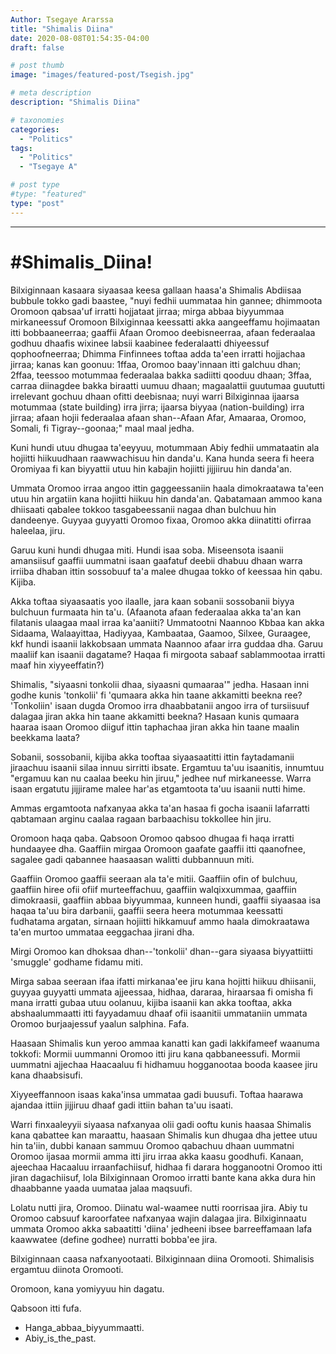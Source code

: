```yaml
---
Author: Tsegaye Ararssa
title: "Shimalis Diina"
date: 2020-08-08T01:54:35-04:00
draft: false

# post thumb
image: "images/featured-post/Tsegish.jpg"

# meta description
description: "Shimalis Diina"

# taxonomies
categories: 
  - "Politics"
tags:
  - "Politics"
  - "Tsegaye A"

# post type
#type: "featured"
type: "post"
---
```



<hr>


#Shimalis_Diina!
==============
Bilxiginnaan kasaara siyaasaa keesa gallaan haasa'a Shimalis Abdiisaa bubbule tokko gadi baastee, "nuyi fedhii uummataa hin gannee; dhimmoota Oromoon qabsaa'uf irratti hojjataat jirraa; mirga abbaa biyyummaa mirkaneessuf Oromoon Bilxiginnaa keessatti akka aangeeffamu hojimaatan itti bobbaaneerraa; gaaffii Afaan Oromoo deebisneerraa, afaan federaalaa godhuu dhaafis wixinee labsii kaabinee federalaatti dhiyeessuf qophoofneerraa; Dhimma Finfinnees toftaa adda ta'een irratti hojjachaa jirraa; kanas kan goonuu: 1ffaa, Oromoo baay'innaan itti galchuu dhan; 2ffaa, teessoo motummaa federaalaa bakka sadiitti qooduu dhaan; 3ffaa, carraa diinagdee bakka biraatti uumuu dhaan; magaalattii guutumaa guututti irrelevant gochuu dhaan ofitti deebisnaa; nuyi warri Bilxiginnaa ijaarsa motummaa (state building) irra jirra; ijaarsa biyyaa (nation-building) irra jirraa; afaan hojii federaalaa afaan shan--Afaan Afar, Amaaraa, Oromoo, Somali, fi Tigray--goonaa;" maal maal jedha.

Kuni hundi utuu dhugaa ta'eeyyuu, motummaan Abiy fedhii ummataatin ala hojiitti hiikuudhaan raawwachisuu hin danda'u. Kana hunda seera fi heera Oromiyaa fi kan biyyattii utuu hin kabajin hojiitti jijjiiruu hin danda'an. 

Ummata Oromoo irraa angoo ittin gaggeessaniin haala dimokraatawa ta'een utuu hin argatiin kana hojiitti hiikuu hin danda'an. Qabatamaan ammoo kana dhiisaati qabalee tokkoo tasgabeessanii nagaa dhan bulchuu hin dandeenye. Guyyaa guyyatti Oromoo fixaa, Oromoo akka diinatitti ofirraa haleelaa, jiru. 

Garuu kuni hundi dhugaa miti. Hundi isaa soba. Miseensota isaanii amansiisuf gaaffii uummatni isaan gaafatuf deebii dhabuu dhaan warra irriiba dhaban ittin sossobuuf ta'a malee dhugaa tokko of keessaa hin qabu. Kijiba.

Akka toftaa siyaasaatis yoo ilaalle, jara kaan sobanii sossobanii biyya bulchuun furmaata hin ta'u. (Afaanota afaan federaalaa akka ta'an kan filatanis ulaagaa maal irraa ka'aaniiti? Ummatootni Naannoo Kbbaa kan akka Sidaama, Walaayittaa, Hadiyyaa, Kambaataa, Gaamoo, Silxee, Guraagee, kkf hundi isaanii lakkobsaan ummata Naannoo afaar irra guddaa dha. Garuu maaliif kan isaanii dagatame? Haqaa fi mirgoota sabaaf sablammootaa irratti maaf hin xiyyeeffatin?)

Shimalis, "siyaasni tonkolii dhaa, siyaasni qumaaraa'" jedha. Hasaan inni godhe kunis 'tonkolii' fi 'qumaara akka hin taane akkamitti beekna ree? 'Tonkoliin' isaan dugda Oromoo irra dhaabbatanii angoo irra of tursiisuuf dalagaa jiran akka hin taane akkamitti beekna? Hasaan kunis qumaara haaraa isaan Oromoo diiguf ittin taphachaa jiran akka hin taane maalin beekkama laata?

Sobanii, sossobanii, kijiba akka tooftaa siyaasaatitti ittin faytadamanii jiraachuu isaanii silaa innuu sirritti ibsate. Ergamtuu ta'uu isaanitis, innumtuu "ergamuu kan nu caalaa beeku hin jiruu," jedhee nuf mirkaneesse. Warra isaan ergatutu jijjirame malee har'as etgamtoota ta'uu isaanii nutti hime. 

Ammas ergamtoota nafxanyaa akka ta'an hasaa fi gocha isaanii lafarratti qabtamaan arginu caalaa ragaan barbaachisu tokkollee hin jiru. 

Oromoon haqa qaba. Qabsoon Oromoo qabsoo dhugaa fi haqa irratti hundaayee dha. Gaaffiin mirgaa Oromoon gaafate gaaffii itti qaanofnee, sagalee gadi qabannee haasaasan walitti dubbannuun miti.

Gaaffiin Oromoo gaaffii seeraan ala ta'e mitii. Gaaffiin ofin of bulchuu, gaaffiin hiree ofii ofiif murteeffachuu, gaaffiin walqixxummaa, gaaffiin dimokraasii, gaaffiin abbaa biyyummaa, kunneen hundi, gaaffii siyaasaa isa haqaa ta'uu bira darbanii, gaaffii seera heera motummaa keessatti fudhatama argatan, sirnaan hojiitti hikkamuuf ammo haala dimokraatawa ta'en murtoo ummataa eeggachaa jirani dha.

Mirgi Oromoo kan dhoksaa dhan--'tonkolii' dhan--gara siyaasa biyyattiitti 'smuggle' godhame fidamu miti.

Mirga sabaa seeraan ifaa ifatti mirkanaa'ee jiru kana hojitti hiikuu dhiisanii, guyyaa guyyatti ummata ajjeessaa, hidhaa, dararaa, hiraarsaa fi omisha fi mana irratti gubaa utuu oolanuu, kijiba isaanii kan akka tooftaa, akka abshaalummaatti itti fayyadamuu dhaaf ofii isaanitii ummataniin ummata Oromoo burjaajessuf yaalun salphina. Fafa. 

Haasaan Shimalis kun yeroo ammaa kanatti kan gadi lakkifameef waanuma tokkofi: Mormii uummanni Oromoo itti jiru kana qabbaneessufi. Mormii uummatni ajjechaa Haacaaluu fi hidhamuu hogganootaa booda kaasee jiru kana dhaabsisufi.

Xiyyeeffannoon isaas kaka'insa ummataa gadi buusufi. Toftaa haarawa ajandaa ittiin jijjiruu dhaaf gadi ittiin bahan ta'uu isaati. 

Warri finxaaleyyii siyaasa nafxanyaa olii gadi ooftu kunis haasaa Shimalis kana qabattee kan maraattu, haasaan Shimalis kun dhugaa dha jettee utuu hin ta'iin, dubbi kanaan sammuu Oromoo qabachuu dhaan uummatni Oromoo ijasaa mormii amma itti jiru irraa akka kaasu goodhufi. Kanaan, ajeechaa Hacaaluu irraanfachiisuf, hidhaa fi darara hogganootni Oromoo itti jiran dagachiisuf, lola Bilxiginnaan Oromoo irratti bante kana akka dura hin dhaabbanne yaada uumataa jalaa maqsuufi. 

Lolatu nutti jira, Oromoo. Diinatu wal-waamee nutti roorrisaa jira. Abiy tu Oromoo cabsuuf karoorfatee nafxanyaa wajin dalagaa jira. Bilxiginnaatu ummata Oromoo akka sabaatitti 'diina' jedheeni ibsee barreeffamaan lafa kaawwatee (define godhee) nurratti bobba'ee jira.

Bilxiginnaan caasa nafxanyootaati. Bilxiginnaan diina Oromooti. Shimalisis ergamtuu diinota Oromooti. 

Oromoon, kana yomiyyuu hin dagatu. 

Qabsoon itti fufa.

* Hanga_abbaa_biyyummaatti.
* Abiy_is_the_past.
